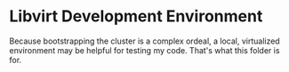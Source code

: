# Libvirt Development Environment

Because bootstrapping the cluster is a complex ordeal, a local, virtualized environment may be helpful for testing my code. That's what this folder is for.
